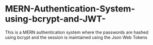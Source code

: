# MERN-Authentication-System-using-bcrypt-and-JWT-
This is a MERN authentication system where the passwords are hashed using bcrypt and the session is maintained using the Json Web Tokens

